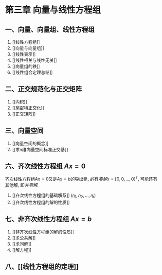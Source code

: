 # 第三章 向量与线性方程组

## 一、向量、向量组、线性方程组

1. [[线性方程组]]
2. [[向量与向量组]]
3. [[线性表示]]
4. [[线性相关与线性无关]]
5. [[向量组的秩]]
6. [[线性组合定理总结]]

## 二、正交规范化与正交矩阵

1. [[内积]]
2. [[施密特正交化]]
3. [[正交矩阵]]

## 三、向量空间

1. [[向量空间的概念]]
2. [[求n维向量空间标准正交基]]

## 六、齐次线性方程组 $Ax=0$

齐次线性方程组$Ax=0$又是$Ax=b$的导出组, 必有*零解*$x=[0, 0, \dots, 0]^T$, 可能还有其他解, 即*非零解*.

1. [[齐次线性方程组的基础解系]] $(\eta_1, \eta_2, \dots, \eta_t)$
2. [[齐次线性方程组的解的性质]]

## 七、非齐次线性方程组 $Ax=b$

1. [[非齐次线性方程组的解的性质]]
1. [[求公共解]]
1. [[求同解]]
1. [[解方程]]

## 八、[[线性方程组的定理]]
